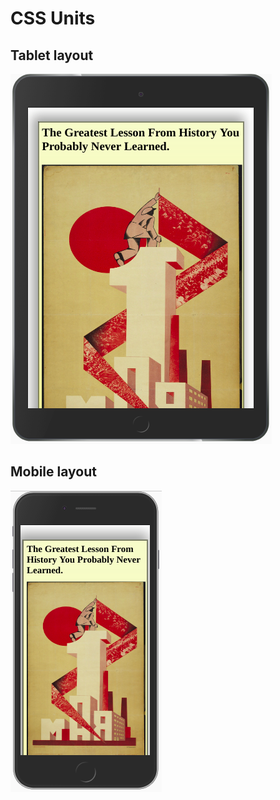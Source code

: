 # CSS Units


## Tablet layout


<img src="./assets/images/tablet.png">


## Mobile layout



<img src="./assets/images/mobile.png">